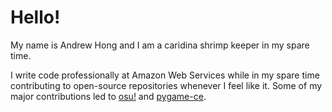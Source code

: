 # Hello!

My name is Andrew Hong and I am a caridina shrimp keeper in my spare time.

I write code professionally at Amazon Web Services while in my spare time contributing to open-source
repositories whenever I feel like it. Some of my major contributions led to [osu!](http://github.com/ppy/osu) and
[pygame-ce](http://github.com/pygame-community/pygame-ce).

